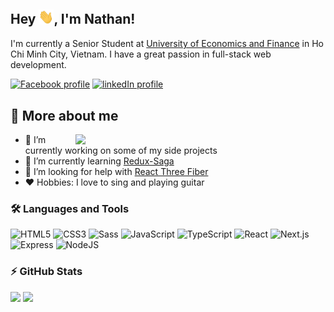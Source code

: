 <!-- markdownlint-disable MD033 -->
<!-- markdownlint-disable MD041 -->

<h2>
  Hey <img src="./public/images/wave.gif" width="24" />, I'm Nathan!
</h2>

I'm currently a Senior Student at [University of Economics and Finance](https://www.uef.edu.vn/en) in Ho Chi Minh City, Vietnam. I have a great passion in full-stack web development.

[![Facebook profile](https://img.shields.io/badge/Facebook-1877f2?style=for-the-badge&logo=facebook&logoColor=white)](https://facebook.com/nathan22x3)
[![linkedIn profile](https://img.shields.io/badge/LinkedIn-0077b5?style=for-the-badge&logo=linkedin&logoColor=white)](https://www.linkedin.com/in/nathan22x3)

## 👦 More about me

<img src="https://media.giphy.com/media/aNqEFrYVnsS52/giphy.gif" align="right" width="400" />

- 🔭 I’m currently working on some of my side projects
- 🌱 I’m currently learning [Redux-Saga](https://redux-saga.js.org/)
- 🤔 I’m looking for help with [React Three Fiber](https://docs.pmnd.rs/react-three-fiber/getting-started/introduction)
- ❤️ Hobbies: I love to sing and playing guitar

### 🛠️ Languages and Tools

![HTML5](https://img.shields.io/badge/HTML5-e07035?style=for-the-badge&logo=html5&logoColor=white)
![CSS3](https://img.shields.io/badge/CSS3-2965f1?style=for-the-badge&logo=css3&logoColor=white)
![Sass](https://img.shields.io/badge/SASS-cf649a?style=for-the-badge&logo=sass&logoColor=white)
![JavaScript](https://img.shields.io/badge/JavaScript-323330?style=for-the-badge&logo=javascript&logoColor=f0db4f)
![TypeScript](https://img.shields.io/badge/TypeScript-007acc?style=for-the-badge&logo=typescript&logoColor=white)
![React](https://img.shields.io/badge/React-20232a?style=for-the-badge&logo=react&logoColor=5fd9fb)
![Next.js](https://img.shields.io/badge/Next.js-black?style=for-the-badge&logo=next.js&logoColor=white)
![Express](https://img.shields.io/badge/Express-404d59?style=for-the-badge&logo=express&logoColor=61dafb)
![NodeJS](https://img.shields.io/badge/Node.js-3e863d?style=for-the-badge&logo=node.js&logoColor=white)

### ⚡ GitHub Stats

<div>
  <img src="https://github-readme-stats.vercel.app/api?username=nathan22x3&theme=dracula&show_icons=true" height="170" />
  <img src="https://github-readme-stats.vercel.app/api/top-langs/?username=anuraghazra&layout=compact&theme=dracula" height="170" />
</div>
